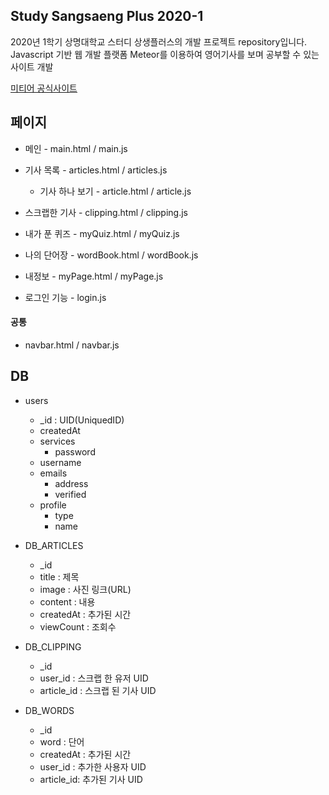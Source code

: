 ## Study Sangsaeng Plus 2020-1

2020년 1학기 상명대학교 스터디 상생플러스의 개발 프로젝트 repository입니다.   
Javascript 기반 웹 개발 플랫폼 Meteor를 이용하여 영어기사를 보며 공부할 수 있는 사이트 개발

[미티어 공식사이트](https://www.meteor.com/)

## 페이지
* 메인 - main.html / main.js
*  기사 목록 - articles.html / articles.js
    * 기사 하나 보기 - article.html / article.js
* 스크랩한 기사 - clipping.html / clipping.js
* 내가 푼 퀴즈 - myQuiz.html / myQuiz.js
* 나의 단어장 - wordBook.html / wordBook.js   

* 내정보 - myPage.html / myPage.js
* 로그인 기능 - login.js   
#### 공통
* navbar.html / navbar.js   

## DB
* users
    * _id : UID(UniquedID)
    * createdAt
    * services
        * password
    * username
    * emails
        * address
        * verified
    * profile
        * type
        * name
        

* DB_ARTICLES
    * _id
    * title : 제목
    * image : 사진 링크(URL)
    * content : 내용
    * createdAt : 추가된 시간
    * viewCount : 조회수
    
* DB_CLIPPING
    * _id
    * user_id : 스크랩 한 유저 UID
    * article_id : 스크랩 된 기사 UID

* DB_WORDS
    * _id
    * word : 단어
    * createdAt : 추가된 시간
    * user_id : 추가한 사용자 UID
    * article_id: 추가된 기사 UID
    

